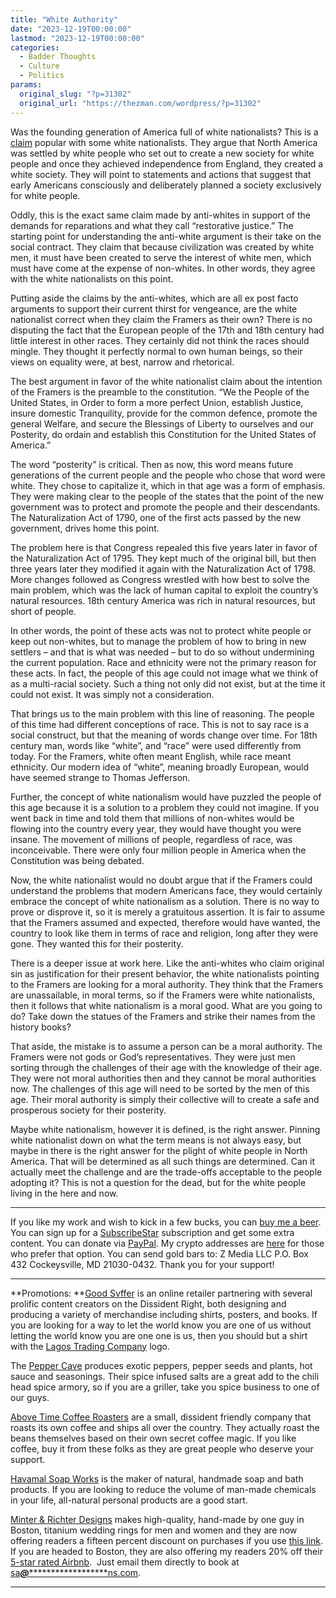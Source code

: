 ```yaml
---
title: "White Authority"
date: "2023-12-19T00:00:00"
lastmod: "2023-12-19T00:00:00"
categories:
  - Badder Thoughts
  - Culture
  - Politics
params:
  original_slug: "?p=31302"
  original_url: "https://thezman.com/wordpress/?p=31302"
---
```


Was the founding generation of America full of white nationalists? This
is a <a href="https://twitter.com/joeldavisx/status/1736560888197636565"
rel="noopener" target="_blank">claim</a> popular with some white
nationalists. They argue that North America was settled by white people
who set out to create a new society for white people and once they
achieved independence from England, they created a white society. They
will point to statements and actions that suggest that early Americans
consciously and deliberately planned a society exclusively for white
people.

Oddly, this is the exact same claim made by anti-whites in support of
the demands for reparations and what they call “restorative justice.”
The starting point for understanding the anti-white argument is their
take on the social contract. They claim that because civilization was
created by white men, it must have been created to serve the interest of
white men, which must have come at the expense of non-whites. In other
words, they agree with the white nationalists on this point.

Putting aside the claims by the anti-whites, which are all ex post facto
arguments to support their current thirst for vengeance, are the white
nationalist correct when they claim the Framers as their own? There is
no disputing the fact that the European people of the 17th and 18th
century had little interest in other races. They certainly did not think
the races should mingle. They thought it perfectly normal to own human
beings, so their views on equality were, at best, narrow and rhetorical.

The best argument in favor of the white nationalist claim about the
intention of the Framers is the preamble to the constitution. “We the
People of the United States, in Order to form a more perfect Union,
establish Justice, insure domestic Tranquility, provide for the common
defence, promote the general Welfare, and secure the Blessings of
Liberty to ourselves and our Posterity, do ordain and establish this
Constitution for the United States of America.”

The word “posterity” is critical. Then as now, this word means future
generations of the current people and the people who chose that word
were white. They chose to capitalize it, which in that age was a form of
emphasis. They were making clear to the people of the states that the
point of the new government was to protect and promote the people and
their descendants. The Naturalization Act of 1790, one of the first acts
passed by the new government, drives home this point.

The problem here is that Congress repealed this five years later in
favor of the Naturalization Act of 1795. They kept much of the original
bill, but then three years later they modified it again with the
Naturalization Act of 1798. More changes followed as Congress wrestled
with how best to solve the main problem, which was the lack of human
capital to exploit the country’s natural resources. 18th century America
was rich in natural resources, but short of people.

In other words, the point of these acts was not to protect white people
or keep out non-whites, but to manage the problem of how to bring in new
settlers – and that is what was needed – but to do so without
undermining the current population. Race and ethnicity were not the
primary reason for these acts. In fact, the people of this age could not
image what we think of as a multi-racial society. Such a thing not only
did not exist, but at the time it could not exist. It was simply not a
consideration.

That brings us to the main problem with this line of reasoning. The
people of this time had different conceptions of race. This is not to
say race is a social construct, but that the meaning of words change
over time. For 18th century man, words like “white”, and “race” were
used differently from today. For the Framers, white often meant English,
while race meant ethnicity. Our modern idea of “white”, meaning broadly
European, would have seemed strange to Thomas Jefferson.

Further, the concept of white nationalism would have puzzled the people
of this age because it is a solution to a problem they could not
imagine. If you went back in time and told them that millions of
non-whites would be flowing into the country every year, they would have
thought you were insane. The movement of millions of people, regardless
of race, was inconceivable. There were only four million people in
America when the Constitution was being debated.

Now, the white nationalist would no doubt argue that if the Framers
could understand the problems that modern Americans face, they would
certainly embrace the concept of white nationalism as a solution. There
is no way to prove or disprove it, so it is merely a gratuitous
assertion. It is fair to assume that the Framers assumed and expected,
therefore would have wanted, the country to look like them in terms of
race and religion, long after they were gone. They wanted this for their
posterity.

There is a deeper issue at work here. Like the anti-whites who claim
original sin as justification for their present behavior, the white
nationalists pointing to the Framers are looking for a moral authority.
They think that the Framers are unassailable, in moral terms, so if the
Framers were white nationalists, then it follows that white nationalism
is a moral good. What are you going to do? Take down the statues of the
Framers and strike their names from the history books?

That aside, the mistake is to assume a person can be a moral authority.
The Framers were not gods or God’s representatives. They were just men
sorting through the challenges of their age with the knowledge of their
age. They were not moral authorities then and they cannot be moral
authorities now. The challenges of this age will need to be sorted by
the men of this age. Their moral authority is simply their collective
will to create a safe and prosperous society for their posterity.

Maybe white nationalism, however it is defined, is the right answer.
Pinning white nationalist down on what the term means is not always
easy, but maybe in there is the right answer for the plight of white
people in North America. That will be determined as all such things are
determined. Can it actually meet the challenge and are the trade-offs
acceptable to the people adopting it? This is not a question for the
dead, but for the white people living in the here and now.

------------------------------------------------------------------------

If you like my work and wish to kick in a few bucks, you can
<a href="https://www.buymeacoffee.com/mujolulu" rel="noopener"
target="_blank">buy me a beer</a>. You can sign up for a
<a href="https://www.subscribestar.com/the-z-blog" rel="noopener"
target="_blank">SubscribeStar</a> subscription and get some extra
content. You can donate via <a
href="https://www.paypal.com/donate/?cmd=_s-xclick&amp;hosted_button_id=UDAS2Q8JYA6CN&amp;source=url"
rel="noopener" target="_blank">PayPal</a>. My crypto addresses are
<a href="https://thezman.com/wordpress/?page_id=22713" rel="noopener"
target="_blank">here</a> for those who prefer that option. You can send
gold bars to: Z Media LLC P.O. Box 432 Cockeysville, MD 21030-0432.
Thank you for your support!

------------------------------------------------------------------------

**Promotions: **<a href="https://goodsvffer.com/" rel="noopener" target="_blank">Good
Svffer</a> is an online retailer partnering with several prolific
content creators on the Dissident Right, both designing and producing a
variety of merchandise including shirts, posters, and books. If you are
looking for a way to let the world know you are one of us without
letting the world know you are one one is us, then you should but a
shirt with the
<a href="https://goodsvffer.com/products/lagos-trading-company"
rel="noopener" target="_blank">Lagos Trading Company</a> logo.

The <a href="https://peppercave.com/shop/ols/products" rel="noopener"
target="_blank">Pepper Cave</a> produces exotic peppers, pepper seeds
and plants, hot sauce and seasonings. Their spice infused salts are a
great add to the chili head spice armory, so if you are a griller, take
you spice business to one of our guys.

<a href="https://abovetimecoffee.com/" rel="noopener"
target="_blank">Above Time Coffee Roasters</a> are a small, dissident
friendly company that roasts its own coffee and ships all over the
country. They actually roast the beans themselves based on their own
secret coffee magic. If you like coffee, buy it from these folks as they
are great people who deserve your support.

<a href="https://havamalsoapworks.com/" rel="noopener"
target="_blank">Havamal Soap Works</a> is the maker of natural, handmade
soap and bath products. If you are looking to reduce the volume of
man-made chemicals in your life, all-natural personal products are a
good start.

<a href="https://www.minterandrichterdesigns.com/"
rel="noreferrer nofollow noopener" target="_blank">Minter &amp; Richter
Designs</a> makes high-quality, hand-made by one guy in Boston, titanium
wedding rings for men and women and they are now offering readers a
fifteen percent discount on purchases if you use
<a href="https://www.minterandrichterdesigns.com/discount/ZMAN"
rel="noreferrer nofollow noopener" target="_blank">this link</a>.
<span class="highlight"><span class="colour"><span class="font"><span class="size">If
you are headed to Boston, they are also offering my readers 20% off
their <a
href="https://www.airbnb.com/users/7988017/listings?user_id=7988017&amp;s=3"
rel="noopener noreferrer" target="_blank">5-star rated Airbnb</a>.  Just
email them directly to book at
<a href="mailto:sa***@*********************ns.com"
data-original-string="L1xTXI0DoM7X6o8m/5K3kA==cb7lTU7AQTMZjNMnQafMIlwZLMcQGnmMs5Y5wX4j/gdb0/4NuKwF1sZU6tGuv19z67Y"><span
class="apbct-email-encoder"
data-original-string="SZ9G5irRlR82YipW4j9I9A==cb7Ok7JekXLzQDjtZyWU+KpKftWjrmNitLl7OYbUvaM/GHt2S0aUTNrvA/F/8uWZ1A5"
title="This contact has been encoded by Anti-Spam by CleanTalk. Click to decode. To finish the decoding make sure that JavaScript is enabled in your browser.">sa<span
class="apbct-blur">***</span>@<span
class="apbct-blur">*********************</span>ns.com</span></a>.</span></span></span></span>

------------------------------------------------------------------------
